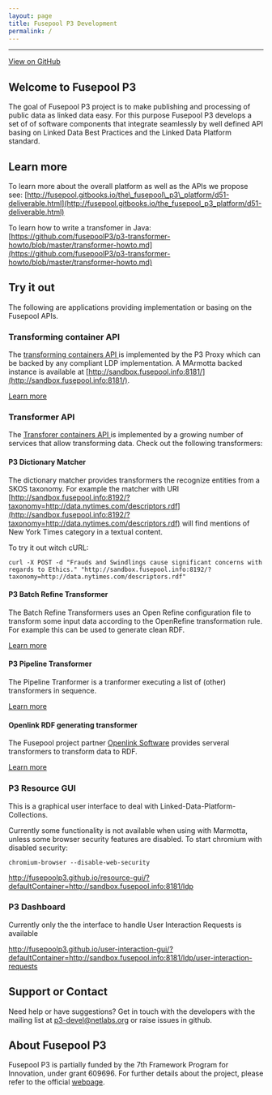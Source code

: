 ```yaml
---
layout: page
title: Fusepool P3 Development
permalink: /
---
```


-----------------

[View on GitHub](https://github.com/fusepoolP3)

## <a name="welcome-to-fusepool-p3"></a>Welcome to Fusepool P3

The goal of Fusepool P3 project is to make publishing and processing of
public data as linked data easy. For this purpose Fusepool P3 develops a
set of of software components that integrate seamlessly by well defined
API basing on Linked Data Best Practices and the Linked Data Platform
standard.

## <a name="learn-more"></a>Learn more

To learn more about the overall platform as well as the APIs we propose
see:
[http://fusepool.gitbooks.io/the\_fusepool\_p3\_platform/d51-deliverable.html](http://fusepool.gitbooks.io/the_fusepool_p3_platform/d51-deliverable.html)

To learn how to write a transfomer in Java:
[https://github.com/fusepoolP3/p3-transformer-howto/blob/master/transformer-howto.md](https://github.com/fusepoolP3/p3-transformer-howto/blob/master/transformer-howto.md)

## <a name="try-it-out"></a>Try it out

The following are applications providing implementation or basing on the Fusepool
APIs.


### Transforming container API

The [transforming containers API ](https://github.com/fusepoolP3/overall-architecture/blob/master/transforming-container-api.md) is 
implemented by the P3 Proxy which can be backed by any compliant LDP implementation. A MArmotta backed instance is available at 
[http://sandbox.fusepool.info:8181/](http://sandbox.fusepool.info:8181/).

[Learn more](proxy/)

### Transformer API

The [Transforer containers API ](https://github.com/fusepoolP3/overall-architecture/blob/master/transformer-api.md) is implemented by a 
growing number of services that allow transforming data. Check out the following transformers:


#### P3 Dictionary Matcher

The dictionary matcher provides transformers the recognize entities from a SKOS taxonomy. For example the matcher with URI [http://sandbox.fusepool.info:8192/?taxonomy=http://data.nytimes.com/descriptors.rdf](http://sandbox.fusepool.info:8192/?taxonomy=http://data.nytimes.com/descriptors.rdf) will find mentions of New York Times category in a textual content.

To try it out witch cURL: 

`curl -X POST -d "Frauds and Swindlings cause significant concerns with regards to Ethics." "http://sandbox.fusepool.info:8192/?taxonomy=http://data.nytimes.com/descriptors.rdf"`

#### P3 Batch Refine Transformer

The Batch Refine Transformers uses an Open Refine configuration file to transform some input data according to the OpenRefine 
transformation rule. For example this can be used to generate clean RDF.

[Learn more](batch-refine/)

#### P3 Pipeline Transformer

The Pipeline Tranformer is a tranformer executing a list of (other) transformers in sequence.

[Learn more](pipeline-transformer/)

#### Openlink RDF generating transformer

The Fusepool project partner [Openlink Software](http://www.openlinksw.com/) provides serveral transformers to transform data to RDF.

[Learn more](openlink/rdf-generators)

### P3 Resource GUI

This is a graphical user interface to deal with Linked-Data-Platform-Collections.

Currently some functionality is not available when using with Marmotta, unless
some browser security features are disabled. To start chromium with disabled security:

    chromium-browser --disable-web-security

http://fusepoolp3.github.io/resource-gui/?defaultContainer=http://sandbox.fusepool.info:8181/ldp

### P3 Dashboard

Currently only the the interface to handle User Interaction Requests is available

http://fusepoolp3.github.io/user-interaction-gui/?defaultContainer=http://sandbox.fusepool.info:8181/ldp/user-interaction-requests

## <a name="support-or-contact"></a>Support or Contact

Need help or have suggestions? Get in touch with the developers with the
mailing list at [p3-devel@netlabs.org](mailto:p3-devel@netlabs.org) or
raise issues in github.

## <a name="about-fusepool-p3"></a>About Fusepool P3

Fusepool P3 is partially funded by the 7th Framework Program for
Innovation, under grant 609696. For further details about the project,
please refer to the official [webpage](http://p3.fusepool.eu/).
